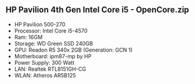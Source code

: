 ## HP Pavilion 4th Gen Intel Core i5 - OpenCore.zip

- HP Pavilion 500-270
- Processor: Intel Core i5-4570
- Ram: 16GM
- Storage: WD Green SSD 240GB
- GPU: Readon R5 340x 2GB (Generation: GCN 1)
- Motherboard: ipm87-mp by HP
- Power Supply: 300 Watt
- LAN: Realtek RTL8151GH-CG
- WLAN: Atheros AR5B125
